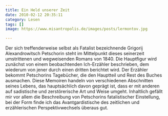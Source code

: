 ```yaml
---
title: Ein Held unserer Zeit
date: 2010-02-12 20:35:11
category: Lesen
tags: []
image: https://www.misantropolis.de/images/posts/lermontov.jpg

---
```


Der sich treffenderweise selbst als Fatalist bezeichnende Grigorij Alexandrowitsch Petschorin steht im Mittelpunkt dieses seinerzeit umstrittenen und wegweisenden Romans von 1840. Die Hauptfigur wird zunächst von einem beobachtenden Ich-Erzähler beschrieben, dem wiederum von jener durch einen dritten berichtet wird. Der Erzähler bekommt Petschorins Tagebücher, die den Hauptteil und Rest des Buches ausmachen. Diese Memoiren handeln von verschiedenen Abschnitten seines Lebens, das hauptsächlich davon geprägt ist, dass er mit anderen auf sadistische und zerstörerische Art und Weise umgeht. Inhaltlich gefällt mir vor allem die Beschreibung von Petschorins fatalistischer Einstellung, bei der Form finde ich das Avantgardistische des zeitlichen und erzählerischen Perspektivwechsels überaus gut.
